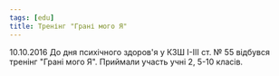 ```yaml
---
tags: [edu]
title: Тренінг "Грані мого Я"
---
```


10.10.2016 До дня психічного здоров'я у КЗШ І-ІІІ ст. № 55 відбувся тренінг "Грані мого Я". Приймали участь учні 2, 5-10 класів.

<slideshow id="72157672897153734"></slideshow>
